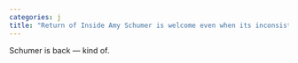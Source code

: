 ```yaml
---
categories: j
title: "Return of Inside Amy Schumer is welcome even when its inconsistent"
---
```

Schumer is back — kind of. 